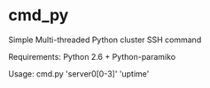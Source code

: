 cmd_py
======

Simple Multi-threaded Python cluster SSH command

Requirements:
    Python 2.6 +
    Python-paramiko

Usage:
    cmd.py 'server0[0-3]' 'uptime'



